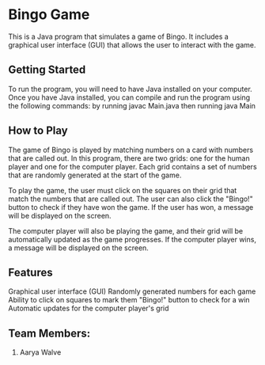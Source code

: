 # Bingo Game
This is a Java program that simulates a game of Bingo. It includes a graphical user interface (GUI) that allows the user to interact with the game.

## Getting Started
To run the program, you will need to have Java installed on your computer. Once you have Java installed, you can compile and run the program using the following commands:
by running javac Main.java
then running java Main

## How to Play
The game of Bingo is played by matching numbers on a card with numbers that are called out. In this program, there are two grids: one for the human player and one for the computer player. Each grid contains a set of numbers that are randomly generated at the start of the game.

To play the game, the user must click on the squares on their grid that match the numbers that are called out. The user can also click the "Bingo!" button to check if they have won the game. If the user has won, a message will be displayed on the screen.

The computer player will also be playing the game, and their grid will be automatically updated as the game progresses. If the computer player wins, a message will be displayed on the screen.

## Features
Graphical user interface (GUI)
Randomly generated numbers for each game
Ability to click on squares to mark them
"Bingo!" button to check for a win
Automatic updates for the computer player's grid

## Team Members:
1. Aarya Walve
